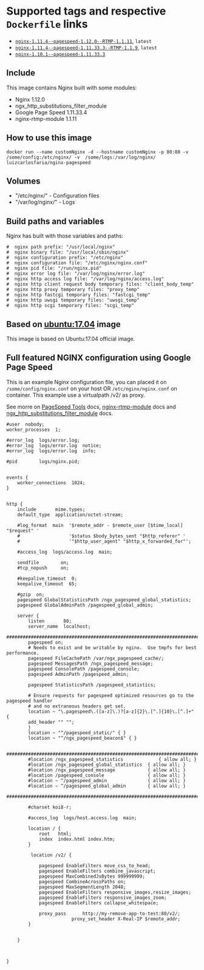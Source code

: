 # Supported tags and respective ```Dockerfile``` links

* [```nginx-1.11.4--pagespeed-1.12.0--RTMP-1.1.11```](https://github.com/docker-gallery/nginx-pagespeed/tree/nginx-1.12.0--pagespeed-1.11.33.4--RTMP-1.1.11), ```latest```
* [```nginx-1.11.4--pagespeed-1.11.33.3--RTMP-1.1.9```](https://github.com/docker-gallery/nginx-pagespeed/tree/nginx-1.11.4--pagespeed-1.11.33.3--RTMP-1.1.9), ```latest```
* [```nginx-1.10.1--pagespeed-1.11.33.3```](https://github.com/docker-gallery/nginx-pagespeed/tree/nginx-1.10.1--pagespeed-1.11.33.3)

## Include
This image contains Nginx built with some modules:
* Nginx 1.12.0
* ngx_http_substitutions_filter_module
* Google Page Speed  1.11.33.4
* nginx-rtmp-module 1.1.11

## How to use this image

```
docker run --name customNginx -d --hostname customNginx -p 80:80 -v /some/config:/etc/nginx/ -v  /some/logs:/var/log/nginx/ luizcarlosfaria/nginx-pagespeed
```

## Volumes
* "/etc/nginx/" - Configuration files
* "/var/log/nginx/" - Logs

## Build paths and variables
Nginx has built with those variables and paths:
```
#  nginx path prefix: "/usr/local/nginx"
#  nginx binary file: "/usr/local/sbin/nginx"
#  nginx configuration prefix: "/etc/nginx"
#  nginx configuration file: "/etc/nginx/nginx.conf"
#  nginx pid file: "/run/nginx.pid"
#  nginx error log file: "/var/log/nginx/error.log"
#  nginx http access log file: "/var/log/nginx/access.log"
#  nginx http client request body temporary files: "client_body_temp"
#  nginx http proxy temporary files: "proxy_temp"
#  nginx http fastcgi temporary files: "fastcgi_temp"
#  nginx http uwsgi temporary files: "uwsgi_temp"
#  nginx http scgi temporary files: "scgi_temp"
```

## Based on [ubuntu:17.04](https://hub.docker.com/_/ubuntu/) image
This image is based on Ubuntu:17.04 official image.

## Full featured NGINX configuration using Google Page Speed
This is an example Nginx configuration file, you can placed it on ```/some/config/nginx.conf``` on your host OR ```/etc/nginx/nginx.conf``` on container.
This example use a virtualpath /v2/ as proxy.

See morre on [PageSpeed Tools](https://developers.google.com/speed/pagespeed/module/filter-head-add) docs, 
[nginx-rtmp-module](https://github.com/arut/nginx-rtmp-module) docs and 
[ngx_http_substitutions_filter_module](https://github.com/yaoweibin/ngx_http_substitutions_filter_module) docs.

```
#user  nobody;
worker_processes  1;

#error_log  logs/error.log;
#error_log  logs/error.log  notice;
#error_log  logs/error.log  info;

#pid        logs/nginx.pid;


events {
    worker_connections  1024;
}


http {
    include       mime.types;
    default_type  application/octet-stream;

    #log_format  main  '$remote_addr - $remote_user [$time_local] "$request" '
    #                  '$status $body_bytes_sent "$http_referer" '
    #                  '"$http_user_agent" "$http_x_forwarded_for"';

    #access_log  logs/access.log  main;

    sendfile        on;
    #tcp_nopush     on;

    #keepalive_timeout  0;
    keepalive_timeout  65;

    #gzip  on;
	pagespeed GlobalStatisticsPath /ngx_pagespeed_global_statistics;
	pagespeed GlobalAdminPath /pagespeed_global_admin;

    server {
        listen       80;
        server_name  localhost;
		####################################################################################################
		pagespeed on;
		# Needs to exist and be writable by nginx.  Use tmpfs for best performance.
		pagespeed FileCachePath /var/ngx_pagespeed_cache/;
		pagespeed MessagesPath /ngx_pagespeed_message;
		pagespeed ConsolePath /pagespeed_console;
		pagespeed AdminPath /pagespeed_admin;
		
		pagespeed StatisticsPath /pagespeed_statistics;

		# Ensure requests for pagespeed optimized resources go to the pagespeed handler
		# and no extraneous headers get set.
		location ~ "\.pagespeed\.([a-z]\.)?[a-z]{2}\.[^.]{10}\.[^.]+" {
		add_header "" "";
		}
		location ~ "^/pagespeed_static/" { }
		location ~ "^/ngx_pagespeed_beacon$" { }		
		
		####################################################################################################
		#location /ngx_pagespeed_statistics 			{ allow all; }
		#location /ngx_pagespeed_global_statistics 	{ allow all; }
		#location /ngx_pagespeed_message 			{ allow all; }
		#location /pagespeed_console 				{ allow all; }
		#location ~ ^/pagespeed_admin 				{ allow all; }
		#location ~ ^/pagespeed_global_admin 		{ allow all; }
		####################################################################################################

        #charset koi8-r;

        #access_log  logs/host.access.log  main;

        location / {
            root   html;
            index  index.html index.htm;
        }

		 location /v2/ {

			pagespeed EnableFilters move_css_to_head;
			pagespeed EnableFilters combine_javascript;
			pagespeed MaxCombinedJsBytes 999999999;
			pagespeed CombineAcrossPaths on;
			pagespeed MaxSegmentLength 2048;
			pagespeed EnableFilters responsive_images,resize_images;
			pagespeed EnableFilters responsive_images_zoom;
			pagespeed EnableFilters collapse_whitespace;
            
			proxy_pass      http://my-remove-app-to-test:80/v2/;
                        proxy_set_header X-Real-IP $remote_addr;
		}

        
    }

   

}

```
